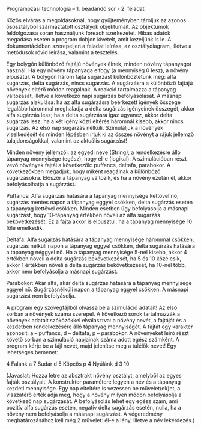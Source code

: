 Programozási technológia – 1. beadandó sor  - 2. feladat

Közös elvárás a megoldásoknál, hogy gyűjteményben tároljuk az azonos ősosztályból származtatott
osztályok objektumait. Az objektumok feldolgozása során használjunk foreach szerkezetet. Hibás
adatok megadása esetén a program dobjon kivételt, amit kezeljünk is le. A dokumentációban
szerepeljen a feladat leírása, az osztálydiagram, illetve a metódusok rövid leírása, valamint a tesztelés.

Egy bolygón különböző fajtájú növények élnek, minden növény tápanyagot használ. Ha egy
növény tápanyaga elfogy (a mennyiség 0 lesz), a növény elpusztul. A bolygón három fajta
sugárzást különböztetünk meg: alfa sugárzás, delta sugárzás, nincs sugárzás. A sugárzásra a
különböző fajtájú növények eltérő módon reagálnak. A reakció tartalmazza a tápanyag változását,
illetve a következő napi sugárzás befolyásolását. A másnapi sugárzás alakulása: ha az alfa
sugárzásra beérkezett igények összege legalább hárommal meghaladja a delta sugárzás igényeinek
összegét, akkor alfa sugárzás lesz; ha a delta sugárzásra igaz ugyanez, akkor delta sugárzás lesz;
ha a két igény közti eltérés háromnál kisebb, akkor nincs sugárzás. Az első nap sugárzás nélküli.
Szimuláljuk a növények viselkedését és minden lépésben írjuk ki az összes növényt a rájuk
jellemző tulajdonságokkal, valamint az aktuális sugárzást!

Minden növény jellemzői: az egyedi neve (String), a rendelkezésre álló tápanyag mennyisége
(egész), hogy él-e (logikai). A szimulációban részt vevő növények fajtái a következők:
puffancs, deltafa, parabokor. A következőkben megadjuk, hogy miként reagálnak a
különböző sugárzásokra. Először a tápanyag változik, és ha a növény ezután él, akkor
befolyásolhatja a sugárzást.

Puffancs: Alfa sugárzás hatására a tápanyag mennyisége kettővel nő, sugárzás mentes napon
a tápanyag eggyel csökken, delta sugárzás esetén a tápanyag kettővel csökken. Minden
esetben úgy befolyásolja a másnapi sugárzást, hogy 10-tápanyag értékben növeli az alfa
sugárzás bekövetkezését. Ez a fajta akkor is elpusztul, ha a tápanyag mennyisége 10 fölé
emelkedik.

Deltafa: Alfa sugárzás hatására a tápanyag mennyisége hárommal csökken, sugárzás nélküli
napon a tápanyag eggyel csökken, delta sugárzás hatására a tápanyag néggyel nő. Ha a
tápanyag mennyisége 5-nél kisebb, akkor 4 értékben növeli a delta sugárzás bekövetkezését,
ha 5 és 10 közé esik, akkor 1 értékben növeli a delta sugárzás bekövetkezését, ha 10-nél több,
akkor nem befolyásolja a másnapi sugárzást.

Parabokor: Akár alfa, akár delta sugárzás hatására a tápanyag mennyisége eggyel nő.
Sugárzásnélküli napon a tápanyag eggyel csökken. A másnapi sugárzást nem befolyásolja.

A program egy szövegfájlból olvassa be a szimuláció adatait! Az első sorban a növények
száma szerepel. A következő sorok tartalmazzák a növények adatait szóközökkel elválasztva:
a növény nevét, a fajtáját és a kezdetben rendelkezésére álló tápanyag mennyiségét. A fajtát
egy karakter azonosít: a – puffancs, d – deltafa, p – parabokor. A növényeket leíró
részt követő sorban a szimuláció napjainak száma adott egész számként. A program kérje be a
fájl nevét, majd jelenítse meg a túlélők nevét! Egy lehetséges bemenet:

4
Falánk a 7
Sudár d 5
Köpcös p 4
Nyúlánk d 3
10

(Javaslat: Hozza létre az absztrakt növény osztályt, amelyből az egyes fajták osztályait. A
konstruktor paramétere legyen a név és a tápanyag kezdeti mennyisége. Egy nap elteltére is
vezessen be művelet(ek)et, a visszatérő érték adja meg, hogy a növény milyen módon
befolyásolja a következő nap sugárzását. A befolyásolás lehet egy egész szám, ami pozitív alfa
sugárzás esetén, negatív delta sugárzás esetén, nulla, ha a növény nem befolyásolja a másnapi
sugárzást. A végeredmény meghatározásához kell még 2 művelet: él-e a lény, illetve a név
lekérdezés.)